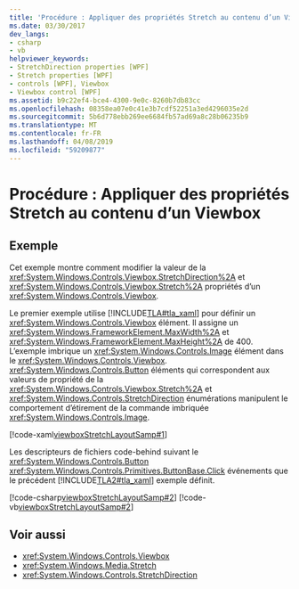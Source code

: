 ```yaml
---
title: 'Procédure : Appliquer des propriétés Stretch au contenu d’un Viewbox'
ms.date: 03/30/2017
dev_langs:
- csharp
- vb
helpviewer_keywords:
- StretchDirection properties [WPF]
- Stretch properties [WPF]
- controls [WPF], Viewbox
- Viewbox control [WPF]
ms.assetid: b9c22ef4-bce4-4300-9e0c-8260b7db83cc
ms.openlocfilehash: 08358ea07e0c41e3b7cdf52251a3ed4296035e2d
ms.sourcegitcommit: 5b6d778ebb269ee6684fb57ad69a8c28b06235b9
ms.translationtype: MT
ms.contentlocale: fr-FR
ms.lasthandoff: 04/08/2019
ms.locfileid: "59209877"
---
```

# <a name="how-to-apply-stretch-properties-to-the-contents-of-a-viewbox"></a>Procédure : Appliquer des propriétés Stretch au contenu d’un Viewbox
## <a name="example"></a>Exemple  
 Cet exemple montre comment modifier la valeur de la <xref:System.Windows.Controls.Viewbox.StretchDirection%2A> et <xref:System.Windows.Controls.Viewbox.Stretch%2A> propriétés d’un <xref:System.Windows.Controls.Viewbox>.  
  
 Le premier exemple utilise [!INCLUDE[TLA#tla_xaml](../../../../includes/tlasharptla-xaml-md.md)] pour définir un <xref:System.Windows.Controls.Viewbox> élément. Il assigne un <xref:System.Windows.FrameworkElement.MaxWidth%2A> et <xref:System.Windows.FrameworkElement.MaxHeight%2A> de 400. L’exemple imbrique un <xref:System.Windows.Controls.Image> élément dans le <xref:System.Windows.Controls.Viewbox>. <xref:System.Windows.Controls.Button> éléments qui correspondent aux valeurs de propriété de la <xref:System.Windows.Controls.Viewbox.Stretch%2A> et <xref:System.Windows.Controls.StretchDirection> énumérations manipulent le comportement d’étirement de la commande imbriquée <xref:System.Windows.Controls.Image>.  
  
 [!code-xaml[viewboxStretchLayoutSamp#1](~/samples/snippets/csharp/VS_Snippets_Wpf/viewboxStretchLayoutSamp/CSharp/Window1.xaml#1)]  
  
 Les descripteurs de fichiers code-behind suivant le <xref:System.Windows.Controls.Button> <xref:System.Windows.Controls.Primitives.ButtonBase.Click> événements que le précédent [!INCLUDE[TLA2#tla_xaml](../../../../includes/tla2sharptla-xaml-md.md)] exemple définit.  
  
 [!code-csharp[viewboxStretchLayoutSamp#2](~/samples/snippets/csharp/VS_Snippets_Wpf/viewboxStretchLayoutSamp/CSharp/Window1.xaml.cs#2)]
 [!code-vb[viewboxStretchLayoutSamp#2](~/samples/snippets/visualbasic/VS_Snippets_Wpf/viewboxStretchLayoutSamp/VisualBasic/Window1.xaml.vb#2)]  
  
## <a name="see-also"></a>Voir aussi

- <xref:System.Windows.Controls.Viewbox>
- <xref:System.Windows.Media.Stretch>
- <xref:System.Windows.Controls.StretchDirection>
